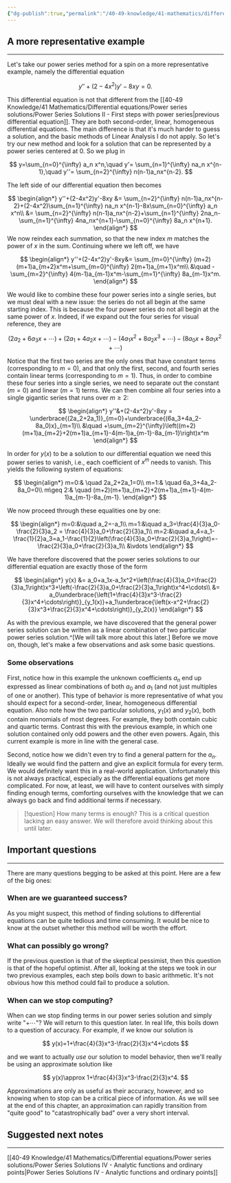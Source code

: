 ```yaml
---
{"dg-publish":true,"permalink":"/40-49-knowledge/41-mathematics/differential-equations/power-series-solutions/power-series-solutions-iii-a-more-representative-example/","tags":["differential_equations"],"updated":"2025-07-29T08:21:24-07:00"}
---
```


## A more representative example
---

Let's take our power series method for a spin on a more representative example, namely the differential equation

$$
y''+(2-4x^2)y'-8xy=0.
$$

This differential equation is not that different from the [[40-49 Knowledge/41 Mathematics/Differential equations/Power series solutions/Power Series Solutions II - First steps with power series\|previous differential equation]]. They are both second-order, linear, homogeneous differential equations. The main difference is that it's much harder to guess a solution, and the basic methods of Linear Analysis I do not apply. So let's try our new method and look for a solution that can be represented by a power series centered at 0. So we plug in

$$
y=\sum_{n=0}^{\infty} a_n x^n,\quad y'= \sum_{n=1}^{\infty} na_n x^{n-1},\quad y''= \sum_{n=2}^{\infty} n(n-1)a_nx^{n-2}.
$$

The left side of our differential equation then becomes

$$
\begin{align*}
y''+(2-4x^2)y'-8xy &= \sum_{n=2}^{\infty} n(n-1)a_nx^{n-2}+(2-4x^2)\sum_{n=1}^{\infty} na_n x^{n-1}-8x\sum_{n=0}^{\infty} a_n x^n\\
&= \sum_{n=2}^{\infty} n(n-1)a_nx^{n-2}+\sum_{n=1}^{\infty} 2na_n-\sum_{n=1}^{\infty} 4na_nx^{n+1}-\sum_{n=0}^{\infty} 8a_n x^{n+1}.
\end{align*}
$$
We now reindex each summation, so that the new index $m$ matches the power of $x$ in the sum. Continuing where we left off, we have

$$
\begin{align*}
y''+(2-4x^2)y'-8xy&= \sum_{m=0}^{\infty} (m+2)(m+1)a_{m+2}x^m+\sum_{m=0}^{\infty} 2(m+1)a_{m+1}x^m\\
&\quad -\sum_{m=2}^{\infty} 4(m-1)a_{m-1}x^m-\sum_{m=1}^{\infty} 8a_{m-1}x^m.
\end{align*}
$$

We would like to combine these four power series into a single series, but we must deal with a new issue: the series do not all begin at the same starting index. This is because the four power series do not all begin at the same power of $x$. Indeed, if we expand out the four series for visual reference, they are

$$
\left(2a_2+6a_3x+\cdots\right)+\left(2a_1+4a_2x+\cdots\right)-\left(4a_1x^2+8a_2x^3+\cdots\right)-\left(8a_0x+8a_1x^2+\cdots\right)
$$

Notice that the first two series are the only ones that have constant terms (corresponding to $m=0$), and that only the first, second, and fourth series contain linear terms (corresponding to $m=1$). Thus, in order to combine these four series into a single series, we need to separate out the constant ($m=0$) and linear ($m=1$) terms. We can then combine all four series into a single gigantic series that runs over $m\geq 2$:

$$
\begin{align*}
y''&+(2-4x^2)y'-8xy = \underbrace{(2a_2+2a_1)}_{m=0}+\underbrace{(6a_3+4a_2-8a_0)x}_{m=1}\\
&\quad +\sum_{m=2}^{\infty}\left((m+2)(m+1)a_{m+2}+2(m+1)a_{m+1}-4(m-1)a_{m-1}-8a_{m-1}\right)x^m
\end{align*}
$$

In order for $y(x)$ to be a solution to our differential equation we need this power series to vanish, i.e., each coefficient of $x^m$ needs to vanish. This yields the following system of equations:

$$
\begin{align*}
m=0:& \quad 2a_2+2a_1=0\\
m=1:& \quad 6a_3+4a_2-8a_0=0\\
m\geq 2:& \quad (m+2)(m+1)a_{m+2}+2(m+1)a_{m+1}-4(m-1)a_{m-1}-8a_{m-1}.
\end{align*}
$$

We now proceed through these equalities one by one:

$$
\begin{align*}
m=0:&\quad a_2=-a_1\\
m=1:&\quad a_3=\frac{4}{3}a_0-\frac{2}{3}a_2 = \frac{4}{3}a_0+\frac{2}{3}a_1\\
m=2:&\quad a_4=a_1-\frac{1}{2}a_3=a_1-\frac{1}{2}\left(\frac{4}{3}a_0+\frac{2}{3}a_1\right)=-\frac{2}{3}a_0+\frac{2}{3}a_1\\
&\vdots
\end{align*}
$$

We have therefore discovered that the power series solutions to our differential equation are exactly those of the form

$$
\begin{align*}
y(x) &= a_0+a_1x-a_1x^2+\left(\frac{4}{3}a_0+\frac{2}{3}a_1\right)x^3+\left(-\frac{2}{3}a_0+\frac{2}{3}a_1\right)x^4+\cdots\\
&= a_0\underbrace{\left(1+\frac{4}{3}x^3-\frac{2}{3}x^4+\cdots\right)}_{y_1(x)}+a_1\underbrace{\left(x-x^2+\frac{2}{3}x^3+\frac{2}{3}x^4+\cdots\right)}_{y_2(x)}
\end{align*}
$$

As with the previous example, we have discovered that the general power series solution can be written as a linear combination of two particular power series solution.^[We will talk more about this later.] Before we move on, though, let's make a few observations and ask some basic questions.

### Some observations

First, notice how in this example the unknown coefficients $a_n$ end up expressed as linear combinations of both $a_0$ and $a_1$ (and not just multiples of one or another). This type of behavior is more representative of what you should expect for a second-order, linear, homogeneous differential equation. Also note how the two particular solutions, $y_1(x)$ and $y_2(x)$, both contain monomials of most degrees. For example, they both contain cubic and quartic terms. Contrast this with the previous example, in which one solution contained only odd powers and the other even powers. Again, this current example is more in line with the general case.

Second, notice how we didn't even try to find a general pattern for the $a_n$. Ideally we would find the pattern and give an explicit formula for every term. We would definitely want this in a real-world application. Unfortunately this is not always practical, especially as the differential equations get more complicated. For now, at least, we will have to content ourselves with simply finding enough terms, comforting ourselves with the knowledge that we can always go back and find additional terms if necessary.

> [!question]
> How many terms is enough? This is a critical question lacking an easy answer. We will therefore avoid thinking about this until later.


## Important questions
---

There are many questions begging to be asked at this point. Here are a few of the big ones:

### When are we guaranteed success?

As you might suspect, this method of finding solutions to differential equations can be quite tedious and time consuming. It would be nice to know at the outset whether this method will be worth the effort.

### What can possibly go wrong?

If the previous question is that of the skeptical pessimist, then this question is that of the hopeful optimist. After all, looking at the steps we took in our two previous examples, each step boils down to basic arithmetic. It's not obvious how this method could fail to produce a solution.

### When can we stop computing?

When can we stop finding terms in our power series solution and simply write "$+\cdots$"? We will return to this question later. In real life, this boils down to a question of accuracy. For example, if we know our solution is

$$
y(x)=1+\frac{4}{3}x^3-\frac{2}{3}x^4+\cdots
$$
   
   and we want to actually *use* our solution to model behavior, then we'll really be using an approximate solution like
   
   $$
   y(x)\approx 1+\frac{4}{3}x^3-\frac{2}{3}x^4.
   $$
   
   Approximations are only as useful as their accuracy, however, and so knowing when to stop can be a critical piece of information. As we will see at the end of this chapter, an approximation can rapidly transition from "quite good" to "catastrophically bad" over a very short interval.

## Suggested next notes
---

[[40-49 Knowledge/41 Mathematics/Differential equations/Power series solutions/Power Series Solutions IV - Analytic functions and ordinary points\|Power Series Solutions IV - Analytic functions and ordinary points]]